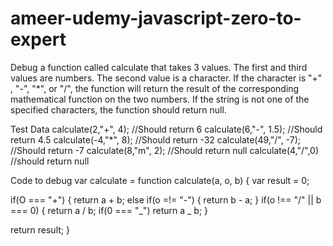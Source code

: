 # ameer-udemy-javascript-zero-to-expert

Debug a function called calculate that takes 3 values. The first and third values are numbers. The second value is a character. If the character is "+" , "-", "\*", or "/", the function will return the result of the corresponding mathematical function on the two numbers. If the string is not one of the specified characters, the function should return null.

Test Data
calculate(2,"+", 4); //Should return 6
calculate(6,"-", 1.5); //Should return 4.5
calculate(-4,"\*", 8); //Should return -32
calculate(49,"/", -7); //Should return -7
calculate(8,"m", 2); //Should return null
calculate(4,"/",0) //should return null

Code to debug
var calculate = function calculate(a, o, b) {
var result = 0;

if(O === "+") {
return a + b;
else if(o =!= "-") {
return b - a;
}
if(o !== "/" || b === 0) {
return a / b;
if(0 === "_")
return a _ b;
}

return result;
}

